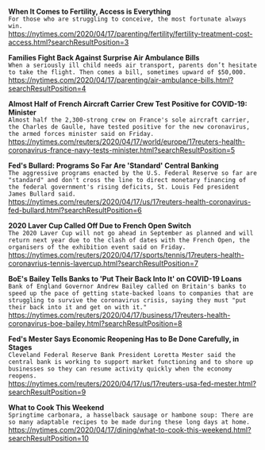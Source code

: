 **When It Comes to Fertility, Access is Everything**\
`For those who are struggling to conceive, the most fortunate always win.`\
https://nytimes.com/2020/04/17/parenting/fertility/fertility-treatment-cost-access.html?searchResultPosition=3

**Families Fight Back Against Surprise Air Ambulance Bills**\
`When a seriously ill child needs air transport, parents don’t hesitate to take the flight. Then comes a bill, sometimes upward of $50,000.`\
https://nytimes.com/2020/04/17/parenting/air-ambulance-bills.html?searchResultPosition=4

**Almost Half of French Aircraft Carrier Crew Test Positive for COVID-19: Minister**\
`Almost half the 2,300-strong crew on France's sole aircraft carrier, the Charles de Gaulle, have tested positive for the new coronavirus, the armed forces minister said on Friday.`\
https://nytimes.com/reuters/2020/04/17/world/europe/17reuters-health-coronavirus-france-navy-tests-minister.html?searchResultPosition=5

**Fed's Bullard: Programs So Far Are 'Standard' Central Banking**\
`The aggressive programs enacted by the U.S. Federal Reserve so far are "standard" and don't cross the line to direct monetary financing of the federal government's rising deficits, St. Louis Fed president James Bullard said.`\
https://nytimes.com/reuters/2020/04/17/us/17reuters-health-coronavirus-fed-bullard.html?searchResultPosition=6

**2020 Laver Cup Called Off Due to French Open Switch**\
`The 2020 Laver Cup will not go ahead in September as planned and will return next year due to the clash of dates with the French Open, the organisers of the exhibition event said on Friday.`\
https://nytimes.com/reuters/2020/04/17/sports/tennis/17reuters-health-coronavrius-tennis-lavercup.html?searchResultPosition=7

**BoE's Bailey Tells Banks to 'Put Their Back Into It' on COVID-19 Loans**\
`Bank of England Governor Andrew Bailey called on Britain's banks to speed up the pace of getting state-backed loans to companies that are struggling to survive the coronavirus crisis, saying they must "put their back into it and get on with it."`\
https://nytimes.com/reuters/2020/04/17/business/17reuters-health-coronavirus-boe-bailey.html?searchResultPosition=8

**Fed's Mester Says Economic Reopening Has to Be Done Carefully, in Stages**\
`Cleveland Federal Reserve Bank President Loretta Mester said the central bank is working to support market functioning and to shore up businesses so they can resume activity quickly when the economy reopens.`\
https://nytimes.com/reuters/2020/04/17/us/17reuters-usa-fed-mester.html?searchResultPosition=9

**What to Cook This Weekend**\
`Springtime carbonara, a hasselback sausage or hambone soup: There are so many adaptable recipes to be made during these long days at home.`\
https://nytimes.com/2020/04/17/dining/what-to-cook-this-weekend.html?searchResultPosition=10


